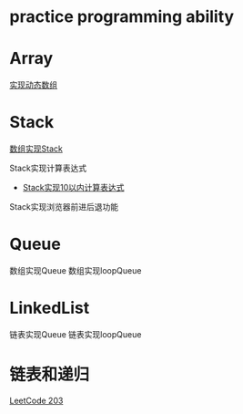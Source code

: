 # practice programming ability

# Array
[实现动态数组](./Array/src/Array.java)
# Stack
[数组实现Stack](./Stack/src/ArrayStack.java)

Stack实现计算表达式

- [Stack实现10以内计算表达式](./Stack/src/Compute.java)

Stack实现浏览器前进后退功能
# Queue
数组实现Queue
数组实现loopQueue

# LinkedList

链表实现Queue
链表实现loopQueue

# 链表和递归


[LeetCode 203](./Linked/src/Solution.java)